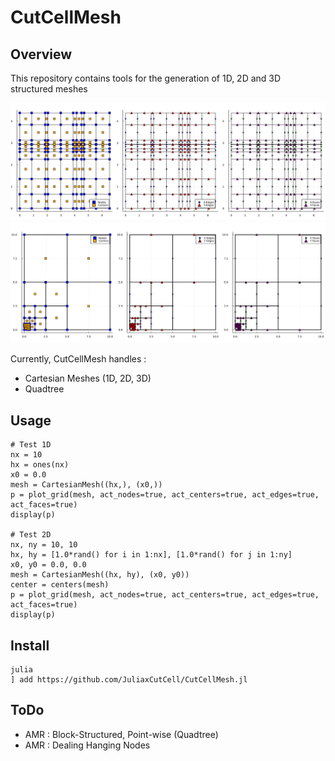 # CutCellMesh

## Overview
This repository contains tools for the generation of 1D, 2D and 3D structured meshes

![Cartesian Mesh](img/cartesianmesh.png)
![Cartesian Mesh](img/treemesh.png)

Currently, CutCellMesh handles : 
- Cartesian Meshes (1D, 2D, 3D)
- Quadtree

## Usage
```
# Test 1D
nx = 10
hx = ones(nx)
x0 = 0.0
mesh = CartesianMesh((hx,), (x0,))
p = plot_grid(mesh, act_nodes=true, act_centers=true, act_edges=true, act_faces=true)
display(p)

# Test 2D
nx, ny = 10, 10
hx, hy = [1.0*rand() for i in 1:nx], [1.0*rand() for j in 1:ny]
x0, y0 = 0.0, 0.0
mesh = CartesianMesh((hx, hy), (x0, y0))
center = centers(mesh)
p = plot_grid(mesh, act_nodes=true, act_centers=true, act_edges=true, act_faces=true)
display(p)
```

## Install
```
julia
] add https://github.com/JuliaxCutCell/CutCellMesh.jl
```

## ToDo
- AMR : Block-Structured, Point-wise (Quadtree)
- AMR : Dealing Hanging Nodes
